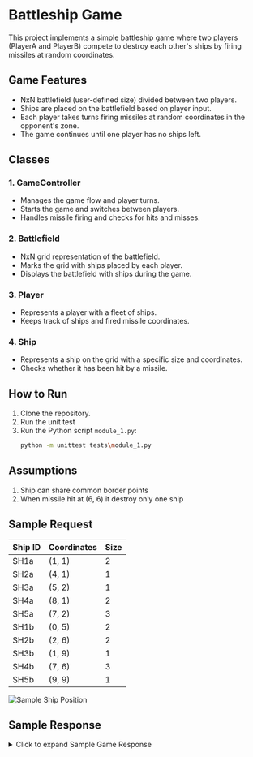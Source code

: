 # Battleship Game

This project implements a simple battleship game where two players (PlayerA and PlayerB) compete to destroy each other's ships by firing missiles at random coordinates.

## Game Features

- NxN battlefield (user-defined size) divided between two players.
- Ships are placed on the battlefield based on player input.
- Each player takes turns firing missiles at random coordinates in the opponent's zone.
- The game continues until one player has no ships left.

## Classes

### 1. **GameController**
   - Manages the game flow and player turns.
   - Starts the game and switches between players.
   - Handles missile firing and checks for hits and misses.

### 2. **Battlefield**
   - NxN grid representation of the battlefield.
   - Marks the grid with ships placed by each player.
   - Displays the battlefield with ships during the game.

### 3. **Player**
   - Represents a player with a fleet of ships.
   - Keeps track of ships and fired missile coordinates.

### 4. **Ship**
   - Represents a ship on the grid with a specific size and coordinates.
   - Checks whether it has been hit by a missile.

## How to Run

1. Clone the repository.
2. Run the unit test
3. Run the Python script `module_1.py`:
   ```bash
   python -m unittest tests\module_1.py

## Assumptions
1. Ship can share common border points
2. When missile hit at (6, 6) it destroy only one ship


## Sample Request
| Ship ID | Coordinates | Size |
|---------|-------------|------|
| SH1a    | (1, 1)      | 2    |
| SH2a    | (4, 1)      | 1    |
| SH3a    | (5, 2)      | 1    |
| SH4a    | (8, 1)      | 2    |
| SH5a    | (7, 2)      | 3    |
| SH1b    | (0, 5)      | 2    |
| SH2b    | (2, 6)      | 2    |
| SH3b    | (1, 9)      | 1    |
| SH4b    | (7, 6)      | 3    |
| SH5b    | (9, 9)      | 1    |
![Sample Ship Position](./sample_ship_position.png)

## Sample Response



<details>
  <summary>Click to expand Sample Game Response</summary>

```bash
Provide fleet details for player: 1
Provide fleet details for player: 2
Player1’s turn: Missile fired at (2, 9). Miss
Player1’s turn: Missile fired at (2, 9). Miss
Player1’s turn: Missile fired at (2, 9). Hit. Player2’s ship with id “SH3b” destroyed.
Player1’s turn: Missile fired at (2, 9). Miss
Player1’s turn: Missile fired at (2, 9). Miss
Player2’s turn: Missile fired at (0, 1). Miss
Player2’s turn: Missile fired at (0, 1). Miss
Player2’s turn: Missile fired at (0, 1). Miss
Player2’s turn: Missile fired at (0, 1). Miss
Player2’s turn: Missile fired at (0, 1). Miss
Player1’s turn: Missile fired at (7, 8). Miss
Player1’s turn: Missile fired at (7, 8). Miss
Player1’s turn: Missile fired at (7, 8). Hit. Player2’s ship with id “SH4b” destroyed.
Player1’s turn: Missile fired at (7, 8). Miss
Player2’s turn: Missile fired at (8, 4). Miss
Player2’s turn: Missile fired at (8, 4). Miss
Player2’s turn: Missile fired at (8, 4). Miss
Player2’s turn: Missile fired at (8, 4). Miss
Player2’s turn: Missile fired at (8, 4). Hit. Player1’s ship with id “SH5a” destroyed.
Player1’s turn: Missile fired at (7, 6). Miss
Player1’s turn: Missile fired at (7, 6). Miss
Player1’s turn: Missile fired at (7, 6). Miss
Player2’s turn: Missile fired at (1, 0). Miss
Player2’s turn: Missile fired at (1, 0). Miss
Player2’s turn: Missile fired at (1, 0). Miss
Player2’s turn: Missile fired at (1, 0). Miss
Player1’s turn: Missile fired at (8, 7). Miss
Player1’s turn: Missile fired at (8, 7). Miss
Player1’s turn: Missile fired at (8, 7). Miss
Player2’s turn: Missile fired at (6, 4). Miss
Player2’s turn: Missile fired at (6, 4). Miss
Player2’s turn: Missile fired at (6, 4). Miss
Player2’s turn: Missile fired at (6, 4). Miss
Player1’s turn: Missile fired at (0, 5). Hit. Player2’s ship with id “SH1b” destroyed.
Player1’s turn: Missile fired at (0, 5). Miss
Player1’s turn: Missile fired at (0, 5). Miss
Player2’s turn: Missile fired at (9, 0). Miss
Player2’s turn: Missile fired at (9, 0). Miss
Player2’s turn: Missile fired at (9, 0). Miss
Player2’s turn: Missile fired at (9, 0). Miss
Player1’s turn: Missile fired at (7, 9). Miss
Player1’s turn: Missile fired at (7, 9). Miss
Player2’s turn: Missile fired at (3, 4). Miss
Player2’s turn: Missile fired at (3, 4). Miss
Player2’s turn: Missile fired at (3, 4). Miss
Player2’s turn: Missile fired at (3, 4). Miss
Player1’s turn: Missile fired at (5, 5). Miss
Player1’s turn: Missile fired at (5, 5). Miss
Player2’s turn: Missile fired at (7, 3). Miss
Player2’s turn: Missile fired at (7, 3). Miss
Player2’s turn: Missile fired at (7, 3). Miss
Player2’s turn: Missile fired at (7, 3). Miss
Player1’s turn: Missile fired at (9, 9). Miss
Player1’s turn: Missile fired at (9, 9). Hit. Player2’s ship with id “SH5b” destroyed.
Player2’s turn: Missile fired at (6, 0). Miss
Player2’s turn: Missile fired at (6, 0). Miss
Player2’s turn: Missile fired at (6, 0). Miss
Player2’s turn: Missile fired at (6, 0). Miss
Player1’s turn: Missile fired at (6, 8). Miss
Player2’s turn: Missile fired at (4, 1). Miss
Player2’s turn: Missile fired at (4, 1). Hit. Player1’s ship with id “SH2a” destroyed.
Player2’s turn: Missile fired at (4, 1). Miss
Player2’s turn: Missile fired at (4, 1). Miss
Player1’s turn: Missile fired at (1, 8). Miss
Player2’s turn: Missile fired at (4, 0). Miss
Player2’s turn: Missile fired at (4, 0). Miss
Player2’s turn: Missile fired at (4, 0). Miss
Player1’s turn: Missile fired at (0, 5). Miss
Player2’s turn: Missile fired at (7, 4). Miss
Player2’s turn: Missile fired at (7, 4). Miss
Player2’s turn: Missile fired at (7, 4). Miss
Player1’s turn: Missile fired at (3, 7). Hit. Player2’s ship with id “SH2b” destroyed.
Congratulation 1 you won the war!
```
</details> 
